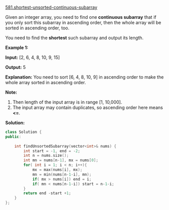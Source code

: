 [581.shortest-unsorted-continuous-subarray](https://leetcode.com/problems/shortest-unsorted-continuous-subarray/)  

Given an integer array, you need to find one **continuous subarray** that if you only sort this subarray in ascending order, then the whole array will be sorted in ascending order, too.

You need to find the **shortest** such subarray and output its length.

**Example 1:**  

  
**Input:** \[2, 6, 4, 8, 10, 9, 15\]
  
**Output:** 5
  
**Explanation:** You need to sort \[6, 4, 8, 10, 9\] in ascending order to make the whole array sorted in ascending order.
  

**Note:**  

1.  Then length of the input array is in range \[1, 10,000\].
2.  The input array may contain duplicates, so ascending order here means **<=**.  



**Solution:**  

```cpp
class Solution {
public:
    
    int findUnsortedSubarray(vector<int>& nums) {
        int start = -1, end = -2;
        int n = nums.size();
        int mn = nums[n-1], mx = nums[0];
        for( int i = 1; i < n; i++){
            mx = max(nums[i], mx);
            mn = min(nums[n-1-i], mn);
            if( mx > nums[i]) end = i;
            if( mn < nums[n-1-i]) start = n-1-i;
        }
        return end -start +1;
    }
};
```
      